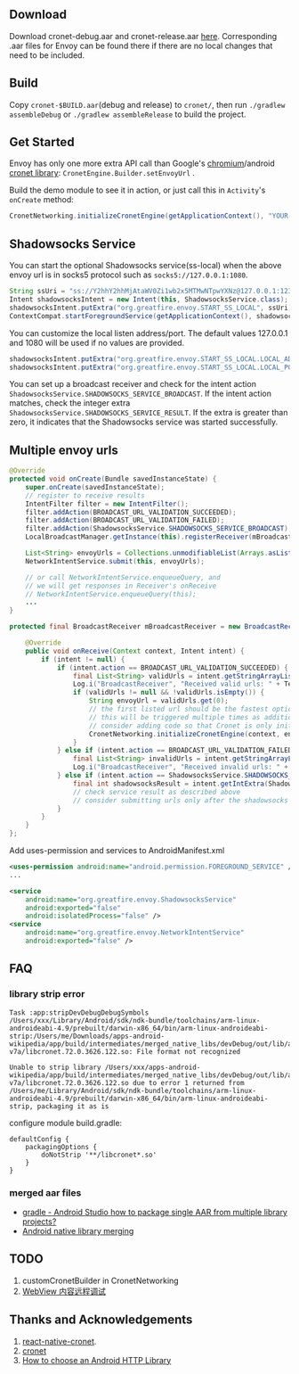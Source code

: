
## Download

Download cronet-debug.aar and cronet-release.aar [here](https://github.com/stevenmcdonald/envoy/releases/tag/102.0.5005.41-beta3).  Corresponding .aar files for Envoy can be found there if there are no local changes that need to be included.

## Build

Copy `cronet-$BUILD.aar`(debug and release) to `cronet/`, then run `./gradlew assembleDebug` or `./gradlew assembleRelease` to build the project.

## Get Started

Envoy has only one more extra API call than Google's [chromium](https://chromium.googlesource.com/chromium/src/+/master/components/cronet/)/android [cronet library](https://developer.android.com/guide/topics/connectivity/cronet): `CronetEngine.Builder.setEnvoyUrl` .

Build the demo module to see it in action, or just call this in `Activity`'s `onCreate` method:

```java
CronetNetworking.initializeCronetEngine(getApplicationContext(), "YOUR-ENVOY-URL"); // set envoy url here, read native/README.md for all supported formats.
```

## Shadowsocks Service

You can start the optional Shadowsocks service(ss-local) when the above envoy url is in socks5 protocol such as `socks5://127.0.0.1:1080`.
```java
String ssUri = "ss://Y2hhY2hhMjAtaWV0Zi1wb2x5MTMwNTpwYXNz@127.0.0.1:1234"; // your ss server connection url
Intent shadowsocksIntent = new Intent(this, ShadowsocksService.class);
shadowsocksIntent.putExtra("org.greatfire.envoy.START_SS_LOCAL", ssUri);
ContextCompat.startForegroundService(getApplicationContext(), shadowsocksIntent);
```

You can customize the local listen address/port.  The default values 127.0.0.1 and 1080 will be used if no values are provided.
```java
shadowsocksIntent.putExtra("org.greatfire.envoy.START_SS_LOCAL.LOCAL_ADDRESS", "127.0.0.2"); // socks5 host(also host for envoy url)
shadowsocksIntent.putExtra("org.greatfire.envoy.START_SS_LOCAL.LOCAL_PORT", 1081); // socks5 port(also port for envoy url)
```

You can set up a broadcast receiver and check for the intent action `ShadowsocksService.SHADOWSOCKS_SERVICE_BROADCAST`.  If the intent action matches, check the integer extra `ShadowsocksService.SHADOWSOCKS_SERVICE_RESULT`.  If the extra is greater than zero, it indicates that the Shadowsocks service was started successfully.

## Multiple envoy urls

```java
@Override
protected void onCreate(Bundle savedInstanceState) {
    super.onCreate(savedInstanceState);
    // register to receive results
    IntentFilter filter = new IntentFilter();
    filter.addAction(BROADCAST_URL_VALIDATION_SUCCEEDED);
    filter.addAction(BROADCAST_URL_VALIDATION_FAILED);
    filter.addAction(ShadowsocksService.SHADOWSOCKS_SERVICE_BROADCAST); // see shadowsocks service behavior above
    LocalBroadcastManager.getInstance(this).registerReceiver(mBroadcastReceiver, filter);

    List<String> envoyUrls = Collections.unmodifiableList(Arrays.asList("https://allowed.example.com/path/", "socks5://127.0.0.1:1080"));
    NetworkIntentService.submit(this, envoyUrls);

    // or call NetworkIntentService.enqueueQuery, and
    // we will get responses in Receiver's onReceive
    // NetworkIntentService.enqueueQuery(this);
    ...
}

protected final BroadcastReceiver mBroadcastReceiver = new BroadcastReceiver() {

    @Override
    public void onReceive(Context context, Intent intent) {
        if (intent != null) {
            if (intent.action == BROADCAST_URL_VALIDATION_SUCCEEDED) {
                final List<String> validUrls = intent.getStringArrayListExtra(org.greatfire.envoy.NetworkIntentServiceKt..EXTENDED_DATA_VALID_URLS);
                Log.i("BroadcastReceiver", "Received valid urls: " + TextUtils.join(", ", validUrls));
                if (validUrls != null && !validUrls.isEmpty()) {
                    String envoyUrl = validUrls.get(0);
                    // the first listed url should be the fastest option
                    // this will be triggered multiple times as additional urls are validated
                    // consider adding code so that Cronet is only initialized once
                    CronetNetworking.initializeCronetEngine(context, envoyUrl); // reInitializeIfNeeded set to false
                }
            } else if (intent.action == BROADCAST_URL_VALIDATION_FAILED) {
                final List<String> invalidUrls = intent.getStringArrayListExtra(org.greatfire.envoy.NetworkIntentServiceKt..EXTENDED_DATA_INVALID_URLS);
                Log.i("BroadcastReceiver", "Received invalid urls: " + TextUtils.join(", ", validUrls));
            } else if (intent.action == ShadowsocksService.SHADOWSOCKS_SERVICE_BROADCAST) {
                final int shadowsocksResult = intent.getIntExtra(ShadowsocksService.SHADOWSOCKS_SERVICE_RESULT, 0);
                // check service result as described above
                // consider submitting urls only after the shadowsocks service has had a chance to start
            }
        }
    }
};
```

Add uses-permission and services to AndroidManifest.xml
```xml
<uses-permission android:name="android.permission.FOREGROUND_SERVICE" />
...

<service
    android:name="org.greatfire.envoy.ShadowsocksService"
    android:exported="false"
    android:isolatedProcess="false" />
<service
    android:name="org.greatfire.envoy.NetworkIntentService"
    android:exported="false" />
```

## FAQ

### library strip error
```
Task :app:stripDevDebugDebugSymbols
/Users/xxx/Library/Android/sdk/ndk-bundle/toolchains/arm-linux-androideabi-4.9/prebuilt/darwin-x86_64/bin/arm-linux-androideabi-strip:/Users/me/Downloads/apps-android-wikipedia/app/build/intermediates/merged_native_libs/devDebug/out/lib/armeabi-v7a/libcronet.72.0.3626.122.so: File format not recognized

Unable to strip library /Users/xxx/apps-android-wikipedia/app/build/intermediates/merged_native_libs/devDebug/out/lib/armeabi-v7a/libcronet.72.0.3626.122.so due to error 1 returned from /Users/me/Library/Android/sdk/ndk-bundle/toolchains/arm-linux-androideabi-4.9/prebuilt/darwin-x86_64/bin/arm-linux-androideabi-strip, packaging it as is
```

configure module build.gradle:
```
defaultConfig {
    packagingOptions {
        doNotStrip '**/libcronet*.so'
    }
}
```

### merged aar files
- [gradle - Android Studio how to package single AAR from multiple library projects?](https://stackoverflow.com/questions/20700581/android-studio-how-to-package-single-aar-from-multiple-library-projects/20715155#20715155)
- [Android native library merging](https://engineering.fb.com/android/android-native-library-merging/)

## TODO
1. customCronetBuilder in CronetNetworking
2. [WebView 内容远程调试](https://hearrain.com/webview-remote-debugging)

## Thanks and Acknowledgements
1. [react-native-cronet](https://github.com/akshetpandey/react-native-cronet).
2. [cronet](https://github.com/lizhangqu/cronet)
2. [How to choose an Android HTTP Library](https://appdevelopermagazine.com/how-to-choose-an-android-http-library/)
